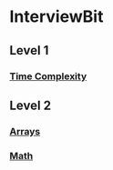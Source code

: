 # InterviewBit

## Level 1

### [Time Complexity](https://github.com/themagicalmammal/InterviewBit/tree/main/Level%201%20-%20Time%20Complexity)

## Level 2

### [Arrays](https://github.com/themagicalmammal/InterviewBit/tree/main/Level%202/Arrays)

### [Math](https://github.com/themagicalmammal/InterviewBit/tree/main/Level%202/Math)
